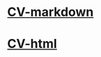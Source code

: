 # [CV-markdown](https://Kenny-alive.github.io/rsschool-cv/cv)
# [CV-html](https://Kenny-alive.github.io/rsschool-cv/)
